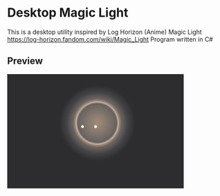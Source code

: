﻿# Desktop Magic Light
This is a desktop utility inspired by Log Horizon (Anime) Magic Light https://log-horizon.fandom.com/wiki/Magic_Light
Program written in C#

## Preview
![Preview](preview.png)